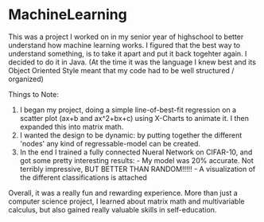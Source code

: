 # MachineLearning

This was a project I worked on in my senior year of highschool to better understand how machine learning works.
I figured that the best way to understand something, is to take it apart and put it back togehter again.
I decided to do it in Java. (At the time it was the language I knew best and its Object Oriented Style meant that my code had to be well structured / organized)

Things to Note: 
  1. I began my project, doing a simple line-of-best-fit regression on a scatter plot (ax+b and ax^2+bx+c) using X-Charts to animate it. I then expanded this into matrix math.
  2. I wanted the design to be dynamic: by putting together the different 'nodes' any kind of regressable-model can be created.
  3. In the end I trained a fully connected Nueral Network on CIFAR-10, and got some pretty interesting results:
    - My model was 20% accurate. Not terribly impressive, BUT BETTER THAN RANDOM!!!!!
    - A visualization of the different classifications is attached
    
Overall, it was a really fun and rewarding experience. More than just a computer science project, I learned about matrix math and multivariable calculus, but also gained really valuable skills in self-education.
